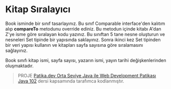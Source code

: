 # Kitap Sıralayıcı
Book isminde bir sınıf tasarlayınız. Bu sınıf Comparable interface'den kalıtım alıp **compareTo** metodunu override ediniz. Bu metodun içinde kitabı A'dan Z'ye isme göre sıralayan kodu yazınız. Bu sınıftan 5 tane nesne oluşturun ve nesneleri Set tipinde bir yapısında saklayınız. Sonra ikinci kez Set tipinden bir veri yapısı kullanın ve kitapları sayfa sayısına göre sıralamasını sağlayınız.



Book sınıfı kitap ismi, sayfa sayısı, yazarın ismi, yayın tarihi değişkenlerinden oluşmaktadır.

> PROJE [Patika.dev Orta Seviye Java ile Web Development Patikası Java 102](https://app.patika.dev/sefad) dersi kapsamında tarafımca kodlanmıştır.

